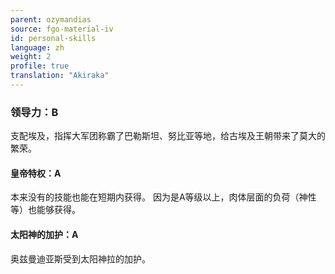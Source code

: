 ```yaml
---
parent: ozymandias
source: fgo-material-iv
id: personal-skills
language: zh
weight: 2
profile: true
translation: "Akiraka"
---
```


### 领导力：B

支配埃及，指挥大军团称霸了巴勒斯坦、努比亚等地，给古埃及王朝带来了莫大的繁荣。

#### 皇帝特权：A

本来没有的技能也能在短期内获得。
因为是A等级以上，肉体层面的负荷（神性等）也能够获得。

#### 太阳神的加护：A

奥兹曼迪亚斯受到太阳神拉的加护。
